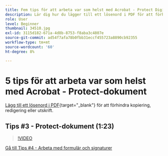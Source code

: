 ```yaml
---
title: Fem tips för att arbeta var som helst med Acrobat - Protect Digital Documents
description: Lär dig hur du lägger till ett lösenord i PDF för att förhindra kopiering, redigering eller utskrift
role: User
level: Beginner
thumbnail: 34510.jpg
exl-id: 3115d182-671a-4d8b-8753-f8aba3c4807e
source-git-commit: ad54f7afa78b0fbb31eccf455723a8890cb92355
workflow-type: tm+mt
source-wordcount: '60'
ht-degree: 8%

---
```


# 5 tips för att arbeta var som helst med Acrobat - Protect-dokument

[Lägg till ett lösenord i PDF](https://www.adobe.com/se/acrobat/online/password-protect-pdf.html){target="_blank"}  för att förhindra kopiering, redigering eller utskrift.

## Tips #3 - Protect-dokument (1:23)

>[!VIDEO](https://video.tv.adobe.com/v/34510?quality=12&learn=on&hidetitle=true)

[Gå till Tips #4 - Arbeta med formulär och signaturer](work-with-forms-and-signatures.md)